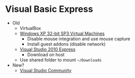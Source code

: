 Visual Basic Express
====================

* Old
    * VirtualBox
    * [Windows XP 32-bit SP3 Virtual Machines](https://parsiya.net/blog/2017-12-19-windows-xp-32-bit-sp3-virtual-machines/)
        * Disable mouse integration and use mouse capture
        * Install guest addons (disable network)
    * [Visual Studio 2010 Express](https://my.visualstudio.com/Downloads?q=visual%20studio%202010%20express&wt.mc_id=o~msft~vscom~older-downloads)
        * Download on host
    * Use shared folder to mount `~/Downloads`
* New?
    * [Visual Studio Community](https://visualstudio.microsoft.com/vs/community/)
